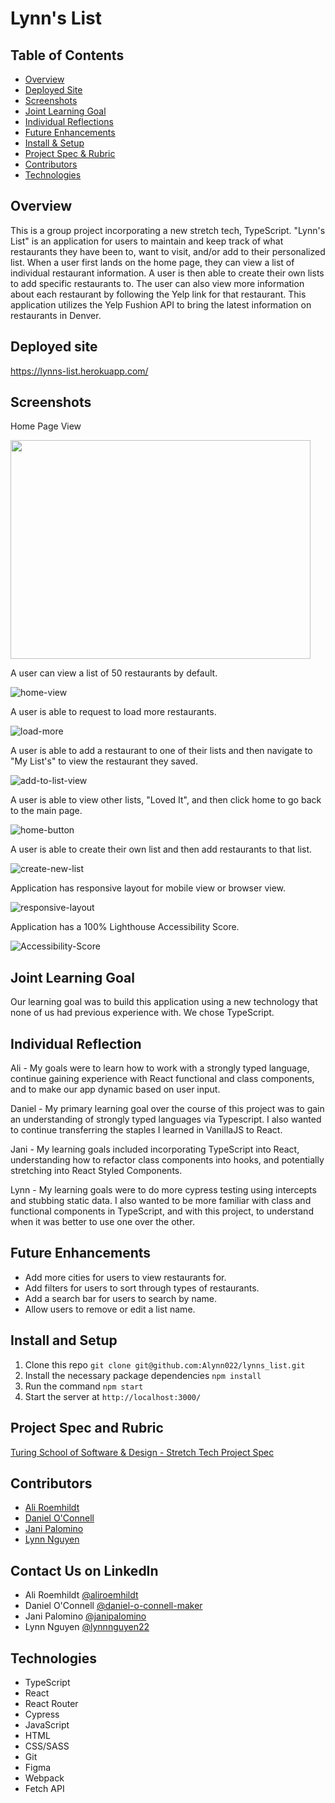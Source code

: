 # Lynn's List 

## Table of Contents
- [Overview](#overview)
- [Deployed Site](#deployed-site)
- [Screenshots](#screenshots)
- [Joint Learning Goal](#joint-learning-goal)
- [Individual Reflections](#individual-reflection)
- [Future Enhancements](#future-enhancements)
- [Install & Setup](#install-and-setup)
- [Project Spec & Rubric](#project-spec-and-rubric)
- [Contributors](#contributors)
- [Technologies](#technologies)

## Overview
This is a group project incorporating a new stretch tech, TypeScript. "Lynn's List" is an application for users to maintain and keep track of what restaurants they have been to, want to visit, and/or add to their personalized list. When a user first lands on the home page, they can view a list of individual restaurant information. A user is then able to create their own lists to add specific restaurants to. The user can also view more information about each restaurant by following the Yelp link for that restaurant. This application utilizes the Yelp Fushion API to bring the latest information on restaurants in Denver. 

## Deployed site

https://lynns-list.herokuapp.com/

## Screenshots 

Home Page View 

<img src="https://user-images.githubusercontent.com/89872714/156041039-945354a7-53c5-4a64-a740-eafef9e91d3c.png" width="480" height="350"/>

A user can view a list of 50 restaurants by default.

![home-view](https://media.giphy.com/media/CLuJsZpjBHUKCYNuH7/giphy.gif)

A user is able to request to load more restaurants. 

![load-more](https://media.giphy.com/media/4hRh1LhewUZeUHqzPl/giphy.gif)

A user is able to add a restaurant to one of their lists and then navigate to "My List's" to view the restaurant they saved.

![add-to-list-view](https://media.giphy.com/media/Se8yZavoXIVzCe65Lx/giphy.gif)

A user is able to view other lists, "Loved It", and then click home to go back to the main page.

![home-button](https://media.giphy.com/media/fi4xLsQLnlNClNoUPw/giphy.gif)

A user is able to create their own list and then add restaurants to that list. 

![create-new-list](https://media.giphy.com/media/vr24wlIiybK9x6m8Xp/giphy.gif)

Application has responsive layout for mobile view or browser view. 

![responsive-layout](https://media.giphy.com/media/O7iwgPYNepBNtafgxC/giphy.gif)

Application has a 100% Lighthouse Accessibility Score.

![Accessibility-Score](https://user-images.githubusercontent.com/89872714/156065172-9463c1fe-db03-4d96-a1e3-23c3ae0aaa93.png)

## Joint Learning Goal
Our learning goal was to build this application using a new technology that none of us had previous experience with. We chose TypeScript.

## Individual Reflection 
Ali - My goals were to learn how to work with a strongly typed language, continue gaining experience with React functional and class components, and to make our app dynamic based on user input. 

Daniel - My primary learning goal over the course of this project was to gain an understanding of strongly typed languages via Typescript. I also wanted to continue transferring the staples I learned in VanillaJS to React.

Jani - My learning goals included incorporating TypeScript into React, understanding how to refactor class components into hooks, and  potentially stretching into React Styled Components.

Lynn - My learning goals were to do more cypress testing using intercepts and stubbing static data. I also wanted to be more familiar with class and functional components in TypeScript, and with this project, to understand when it was better to use one over the other. 

## Future Enhancements
- Add more cities for users to view restaurants for.
- Add filters for users to sort through types of restaurants.
- Add a search bar for users to search by name.
- Allow users to remove or edit a list name.

## Install and Setup
  1. Clone this repo `git clone git@github.com:Alynn022/lynns_list.git`
  2. Install the necessary package dependencies `npm install`
  3. Run the command `npm start`
  4. Start the server at `http://localhost:3000/`

## Project Spec and Rubric
[Turing School of Software & Design - Stretch Tech Project Spec](https://frontend.turing.edu/projects/module-3/stretch.html)

## Contributors
- [Ali Roemhildt](https://github.com/aliroemhildt)
- [Daniel O'Connell](https://github.com/Daniel-OC)  
- [Jani Palomino](https://github.com/janitastic)  
- [Lynn Nguyen](https://github.com/Alynn022)

## Contact Us on LinkedIn
- Ali Roemhildt [@aliroemhildt](https://www.linkedin.com/in/aliroemhildt/)
- Daniel O'Connell [@daniel-o-connell-maker](https://www.linkedin.com/in/daniel-o-connell-maker/)
- Jani Palomino [@janipalomino](https://www.linkedin.com/in/janipalomino/) 
- Lynn Nguyen [@lynnnguyen22](https://www.linkedin.com/in/lynnnguyen22/)

## Technologies 

- TypeScript 
- React
- React Router
- Cypress
- JavaScript
- HTML
- CSS/SASS
- Git
- Figma
- Webpack
- Fetch API
